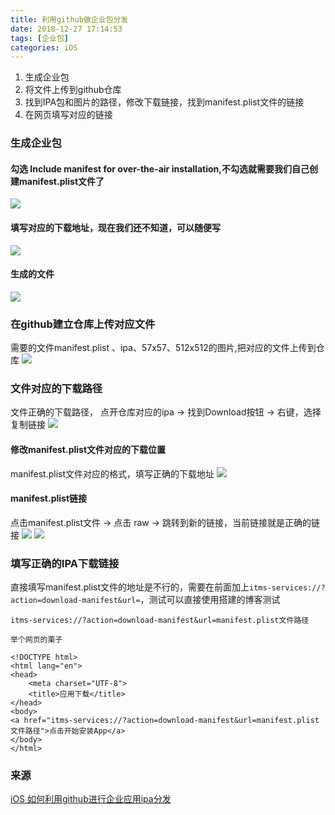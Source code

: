 ```yaml
---
title: 利用github做企业包分发
date: 2018-12-27 17:14:53
tags: [企业包]
categories: iOS
---
```


1. 生成企业包
2. 将文件上传到github仓库
3. 找到IPA包和图片的路径，修改下载链接，找到manifest.plist文件的链接
4. 在网页填写对应的链接
<!--more-->
### 生成企业包
#### 勾选 Include manifest for over-the-air installation,不勾选就需要我们自己创建manifest.plist文件了
![](/images/enterprise.png)
#### 填写对应的下载地址，现在我们还不知道，可以随便写
![](/images/enterprise1.png)
#### 生成的文件
![](/images/enterprise2.png)
### 在github建立仓库上传对应文件
需要的文件manifest.plist 、ipa、57x57、512x512的图片,把对应的文件上传到仓库
![](/images/enterprise3.png)
### 文件对应的下载路径
文件正确的下载路径， 点开仓库对应的ipa -> 找到Download按钮 -> 右键，选择复制链接
![](/images/enterprise4.png)
#### 修改manifest.plist文件对应的下载位置
manifest.plist文件对应的格式，填写正确的下载地址
![](/images/enterprise5.png)
#### manifest.plist链接
点击manifest.plist文件 -> 点击 raw -> 跳转到新的链接，当前链接就是正确的链接
![](/images/enterprise6.png)
![](/images/enterprise7.png)
### 填写正确的IPA下载链接
直接填写manifest.plist文件的地址是不行的，需要在前面加上`itms-services://?action=download-manifest&url=`，测试可以直接使用搭建的博客测试
```
itms-services://?action=download-manifest&url=manifest.plist文件路径
```

    举个网页的栗子
```
<!DOCTYPE html>
<html lang="en">
<head>
    <meta charset="UTF-8">
    <title>应用下载</title>
</head>
<body>
<a href="itms-services://?action=download-manifest&url=manifest.plist文件路径">点击开始安装App</a>
</body>
</html>
```

### 来源
[iOS 如何利用github进行企业应用ipa分发](https://my.oschina.net/u/2473136/blog/1550018)